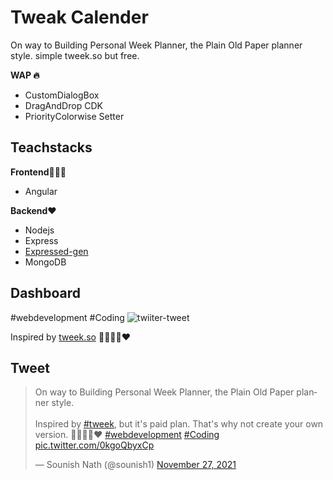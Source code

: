# Tweak Calender
On way to Building Personal Week Planner, the Plain Old Paper planner style. simple tweek.so but free.


**WAP 🔥**
- CustomDialogBox
- DragAndDrop CDK
- PriorityColorwise Setter


## Teachstacks

**Frontend👨🏻‍💻**
- Angular

**Backend❤️**
- Nodejs
- Express
- [Expressed-gen](https://www.npmjs.com/package/expressed-gen)
- MongoDB


## Dashboard
#webdevelopment #Coding
![twiiter-tweet](https://pbs.twimg.com/media/FFOW_ApUcAUSb6Y?format=jpg&name=medium)

Inspired by [tweek.so](https://tweek.so/) 👨🏻‍💻🔥❤️ 

## Tweet
<blockquote class="twitter-tweet"><p lang="en" dir="ltr">On way to Building Personal Week Planner, the Plain Old Paper planner style.<br><br>Inspired by <a href="https://twitter.com/hashtag/tweek?src=hash&amp;ref_src=twsrc%5Etfw">#tweek</a>, but it&#39;s paid plan. That&#39;s why not create your own version. 👨🏻‍💻🔥❤️ <a href="https://twitter.com/hashtag/webdevelopment?src=hash&amp;ref_src=twsrc%5Etfw">#webdevelopment</a> <a href="https://twitter.com/hashtag/Coding?src=hash&amp;ref_src=twsrc%5Etfw">#Coding</a> <a href="https://t.co/0kgoQbyxCp">pic.twitter.com/0kgoQbyxCp</a></p>&mdash; Sounish Nath (@sounish1) <a href="https://twitter.com/sounish1/status/1464681235221864451?ref_src=twsrc%5Etfw">November 27, 2021</a></blockquote> <script async src="https://platform.twitter.com/widgets.js" charset="utf-8"></script>